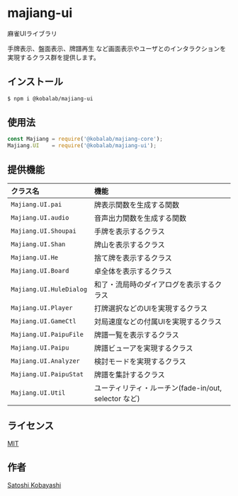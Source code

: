 # majiang-ui
麻雀UIライブラリ

手牌表示、盤面表示、牌譜再生 など画面表示やユーザとのインタラクションを実現するクラス群を提供します。

## インストール
```sh
$ npm i @kobalab/majiang-ui
```

## 使用法
```javascript
const Majiang = require('@kobalab/majiang-core');
Majiang.UI    = require('@kobalab/majiang-ui');
```

## 提供機能
| クラス名                | 機能
|:------------------------|:---------------------------------------------------
|``Majiang.UI.pai``       | 牌表示関数を生成する関数
|``Majiang.UI.audio``     | 音声出力関数を生成する関数
|``Majiang.UI.Shoupai``   | 手牌を表示するクラス
|``Majiang.UI.Shan``      | 牌山を表示するクラス
|``Majiang.UI.He``        | 捨て牌を表示するクラス
|``Majiang.UI.Board``     | 卓全体を表示するクラス
|``Majiang.UI.HuleDialog``| 和了・流局時のダイアログを表示するクラス
|``Majiang.UI.Player``    | 打牌選択などのUIを実現するクラス
|``Majiang.UI.GameCtl``   | 対局速度などの付属UIを実現するクラス
|``Majiang.UI.PaipuFile`` | 牌譜一覧を表示するクラス
|``Majiang.UI.Paipu``     | 牌譜ビューアを実現するクラス
|``Majiang.UI.Analyzer``  | 検討モードを実現するクラス
|``Majiang.UI.PaipuStat`` | 牌譜を集計するクラス
|``Majiang.UI.Util``      | ユーティリティ・ルーチン(fade-in/out, selector など)

## ライセンス
[MIT](https://github.com/kobalab/majiang-ui/blob/master/LICENSE)

## 作者
[Satoshi Kobayashi](https://github.com/kobalab)
